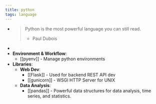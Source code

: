 ```yaml
---
title: python
tags: language
---
```


-
  >Python is the most powerful language you can still read.
  >- Paul Dubois
-
- **Environment & Workflow**:
	- [[pyenv]] - Manage python environments
- **Libraries**:
	- **Web Dev**:
		- [[Flask]] - Used for backend REST API dev
		- [[gunicorn]] - WSGI HTTP Server for UNIX
	- **Data Analysis**:
		- [[pandas]] - Powerful data structures for data analysis, time series, and statistics.